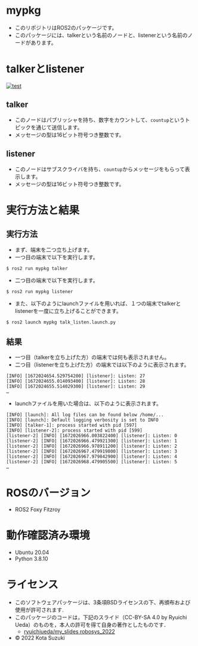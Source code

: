 # mypkg
* このリポジトリはROS2のパッケージです。
* このパッケージには、talkerという名前のノードと、listenerという名前のノードがあります。

# talkerとlistener
[![test](https://github.com/kotasuzuki0526/mypkg/actions/workflows/test.yml/badge.svg)](https://github.com/kotasuzuki0526/mypkg/actions/workflows/test.yml)

## talker
* このノードはパブリッシャを持ち、数字をカウントして、`countup`というトピックを通じて送信します。
* メッセージの型は16ビット符号つき整数です。

## listener
* このノードはサブスクライバを持ち、`countup`からメッセージをもらって表示します。
* メッセージの型は16ビット符号つき整数です。

# 実行方法と結果

## 実行方法
* まず、端末を二つ立ち上げます。	
* 一つ目の端末で以下を実行します。
```
$ ros2 run mypkg talker
```
* 二つ目の端末で以下を実行します。
```
$ ros2 run mypkg listener
```
* また、以下のようにlaunchファイルを用いれば、１つの端末でtalkerとlistenerを一度に立ち上げることができます。
```
$ ros2 launch mypkg talk_listen.launch.py
```
## 結果
* 一つ目（talkerを立ち上げた方）の端末では何も表示されません。
* 二つ目（listenerを立ち上げた方）の端末では以下のように表示されます。
```
[INFO] [1672024654.529754200] [listener]: Listen: 27
[INFO] [1672024655.014093400] [listener]: Listen: 28
[INFO] [1672024655.514029300] [listener]: Listen: 29 
…
```
* launchファイルを用いた場合は、以下のように表示されます。
```
[INFO] [launch]: All log files can be found below /home/...
[INFO] [launch]: Default logging verbosity is set to INFO
[INFO] [talker-1]: process started with pid [597]
[INFO] [listener-2]: process started with pid [599]
[listener-2] [INFO] [1672026966.003822400] [listener]: Listen: 0
[listener-2] [INFO] [1672026966.479921300] [listener]: Listen: 1
[listener-2] [INFO] [1672026966.978911200] [listener]: Listen: 2
[listener-2] [INFO] [1672026967.479919800] [listener]: Listen: 3
[listener-2] [INFO] [1672026967.979842900] [listener]: Listen: 4
[listener-2] [INFO] [1672026968.479905500] [listener]: Listen: 5
…
```
# ROSのバージョン
* ROS2 Foxy Fitzroy

# 動作確認済み環境
* Ubuntu 20.04
* Python 3.8.10

# ライセンス
* このソフトウェアパッケージは、3条項BSDライセンスの下、再頒布および使用が許可されます.
* このパッケージのコードは，下記のスライド（CC-BY-SA 4.0 by Ryuichi Ueda）のものを，本人の許可を得て自身の著作としたものです．
	* [ryuichiueda/my_slides robosys_2022](https://github.com/ryuichiueda/my_slides/tree/master/robosys_2022)
* © 2022 Kota Suzuki
                          
